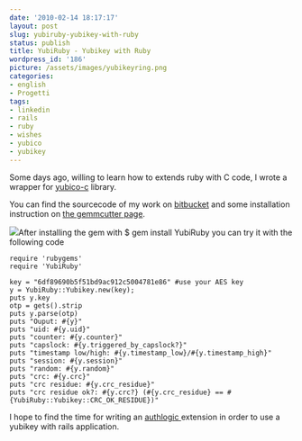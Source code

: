 ```yaml
---
date: '2010-02-14 18:17:17'
layout: post
slug: yubiruby-yubikey-with-ruby
status: publish
title: YubiRuby - Yubikey with Ruby
wordpress_id: '186'
picture: /assets/images/yubikeyring.png
categories:
- english
- Progetti
tags:
- linkedin
- rails
- ruby
- wishes
- yubico
- yubikey
---
```


Some days ago, willing to learn how to extends ruby with C code, I wrote a wrapper for [yubico-c](http://code.google.com/p/yubico-c/) library.

You can find the sourcecode of my work on [bitbucket](http://bitbucket.org/nolith/yubiruby/) and some installation instruction on [the gemmcutter page](http://gemcutter.org/gems/YubiRuby).



[![](http://forum.yubico.com/includes/affiliate/images/yubico.jpg)](http://www.yubico.com/o.php?refid=162&rno=1906861421)After installing the gem with
$ gem install YubiRuby
you can try it with the following code


    
    
    require 'rubygems'
    require 'YubiRuby'
    
    key = "6df89690b5f51bd9ac912c5004781e86" #use your AES key
    y = YubiRuby::Yubikey.new(key);
    puts y.key
    otp = gets().strip
    puts y.parse(otp)
    puts "Ouput: #{y}"
    puts "uid: #{y.uid}"
    puts "counter: #{y.counter}"
    puts "capslock: #{y.triggered_by_capslock?}"
    puts "timestamp low/high: #{y.timestamp_low}/#{y.timestamp_high}"
    puts "session: #{y.session}"
    puts "random: #{y.random}"
    puts "crc: #{y.crc}"
    puts "crc residue: #{y.crc_residue}"
    puts "crc residue ok?: #{y.crc?} (#{y.crc_residue} == #{YubiRuby::Yubikey::CRC_OK_RESIDUE})"
    



I hope to find the time for writing an [authlogic ](http://github.com/binarylogic/authlogic)extension in order to use a yubikey with rails application.
